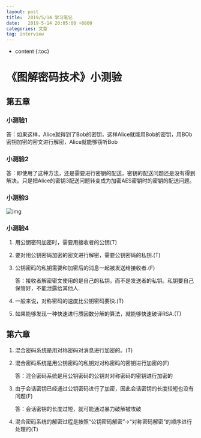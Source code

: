 ```yaml
---
layout: post
title:  2019/5/14 学习笔记
date:   2019-5-14 20:05:00 +0800
categories: 文章
tag: interview
---
```


* content
{:toc}
# 《图解密码技术》小测验

## 第五章

### 小测验1

答：如果这样，Alice就得到了Bob的密钥，这样Alice就能用Bob的密钥，用BOb密钥加密的密文进行解密，Alice就能够窃听Bob

### 小测验2

答：即使用了这种方法，还是需要进行密钥的配送，密钥的配送问题还是没有得到解决。只是把Alice的密钥3配送问题转变成为加密AES密钥时的密钥的配送问题。

### 小测验3

![img](https://wx1.sinaimg.cn/mw690/0066mMjily1g30mv9dzo1j31lo0u0jv9.jpg)

### 小测验4

1. 用公钥密码加密时，需要用接收者的公钥(T)

2. 要对用公钥密码加密的密文进行解密，需要公钥密码的私钥.(T)

3. 公钥密码的私钥需要和加密后的消息一起被发送给接收者.(F)

   答：接收者解密密文使用的是自己的私钥，而不是发送者的私钥。私钥要自己保管好，不能泄露给其他人.

4. 一般来说，对称密码的速度比公钥密码要快.(T)

5. 如果能够发现一种快速进行质因数分解的算法，就能够快速破译RSA.(T)

## 第六章

1. 混合密码系统是用对称密码对消息进行加密的。(T)

2. 混合密码系统是用公钥密码的私钥对对称密码的密钥进行加密的(F)

   答：混合密码系统是用公钥密码的公钥对对称密码的密钥进行加密的

3. 由于会话密钥已经通过公钥密码进行了加密，因此会话密钥的长度较短也没有问题(F)

   答：会话密钥的长度过短，就可能通过暴力破解被攻破

4. 混合密码系统的解密过程是按照“公钥密码解密”→“对称密码解密”的顺序进行处理的(T)